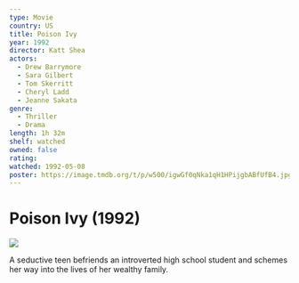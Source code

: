 ```yaml
---
type: Movie
country: US
title: Poison Ivy
year: 1992
director: Katt Shea
actors:
  - Drew Barrymore
  - Sara Gilbert
  - Tom Skerritt
  - Cheryl Ladd
  - Jeanne Sakata
genre:
  - Thriller
  - Drama
length: 1h 32m
shelf: watched
owned: false
rating:
watched: 1992-05-08
poster: https://image.tmdb.org/t/p/w500/igwGf0qNka1qH1HPijgbABfUfB4.jpg
---
```


# Poison Ivy (1992)

![](https://image.tmdb.org/t/p/w500/igwGf0qNka1qH1HPijgbABfUfB4.jpg)

A seductive teen befriends an introverted high school student and schemes her way into the lives of her wealthy family.